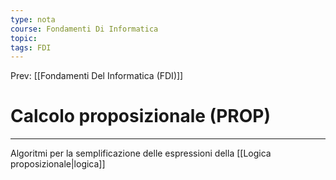 ```yaml
---
type: nota
course: Fondamenti Di Informatica
topic: 
tags: FDI
---
```


Prev: [[Fondamenti Del Informatica (FDI)]]

# Calcolo proposizionale (PROP)
---
Algoritmi per la semplificazione delle espressioni  della [[Logica proposizionale|logica]]

